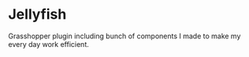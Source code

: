 # Jellyfish

Grasshopper plugin including bunch of components I made to make my every day work efficient.
